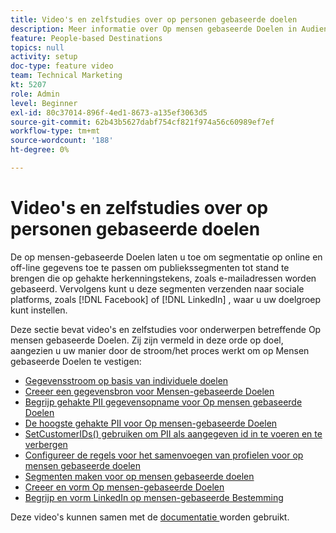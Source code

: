 ```yaml
---
title: Video's en zelfstudies over op personen gebaseerde doelen
description: Meer informatie over Op mensen gebaseerde Doelen in Audience Manager. Ontdek hoe u segmentatie kunt toepassen op online en offline gegevens om publiekssegmenten te maken op basis van hashed-id's, zoals e-mailadressen, enzovoort!
feature: People-based Destinations
topics: null
activity: setup
doc-type: feature video
team: Technical Marketing
kt: 5207
role: Admin
level: Beginner
exl-id: 80c37014-896f-4ed1-8673-a135ef3063d5
source-git-commit: 62b43b5627dabf754cf821f974a56c60989ef7ef
workflow-type: tm+mt
source-wordcount: '188'
ht-degree: 0%

---
```


# Video&#39;s en zelfstudies over op personen gebaseerde doelen

De op mensen-gebaseerde Doelen laten u toe om segmentatie op online en off-line gegevens toe te passen om publiekssegmenten tot stand te brengen die op gehakte herkenningstekens, zoals e-mailadressen worden gebaseerd. Vervolgens kunt u deze segmenten verzenden naar sociale platforms, zoals [!DNL Facebook] of [!DNL LinkedIn] , waar u uw doelgroep kunt instellen.

Deze sectie bevat video&#39;s en zelfstudies voor onderwerpen betreffende Op mensen gebaseerde Doelen. Zij zijn vermeld in deze orde op doel, aangezien u uw manier door de stroom/het proces werkt om op Mensen gebaseerde Doelen te vestigen:

* [Gegevensstroom op basis van individuele doelen](people-based-destinations-data-flow.md)
* [Creeer een gegevensbron voor Mensen-gebaseerde Doelen](creating-a-data-source-for-people-based-destinations.md)
* [Begrijp gehakte PII gegevensopname voor Op mensen gebaseerde Doelen](understanding-hashed-pii-data-ingestion-for-people-based-destinations.md)
* [De hoogste gehakte PII voor Op mensen-gebaseerde Doelen](ingesting-hashed-pii-for-people-based-destinations.md)
* [SetCustomerIDs() gebruiken om PII als aangegeven id in te voeren en te verbergen](using-setcustomerids-to-ingest-and-hash-pii-as-a-declared-id.md)
* [Configureer de regels voor het samenvoegen van profielen voor op mensen gebaseerde doelen](configuring-profile-merge-rules-for-people-based-destinations.md)
* [Segmenten maken voor op mensen gebaseerde doelen](creating-segments-for-people-based-destinations.md)
* [Creeer en vorm Op mensen-gebaseerde Doelen](create-and-configure-people-based-destinations.md)
* [Begrijp en vorm LinkedIn op mensen-gebaseerde Bestemming](understanding-and-configuring-the-linkedin-pbd.md)

Deze video&#39;s kunnen samen met de [ documentatie ](https://experienceleague.adobe.com/docs/audience-manager/user-guide/features/destinations/people-based/people-based-destinations-overview.html?lang=nl-NL) worden gebruikt.
